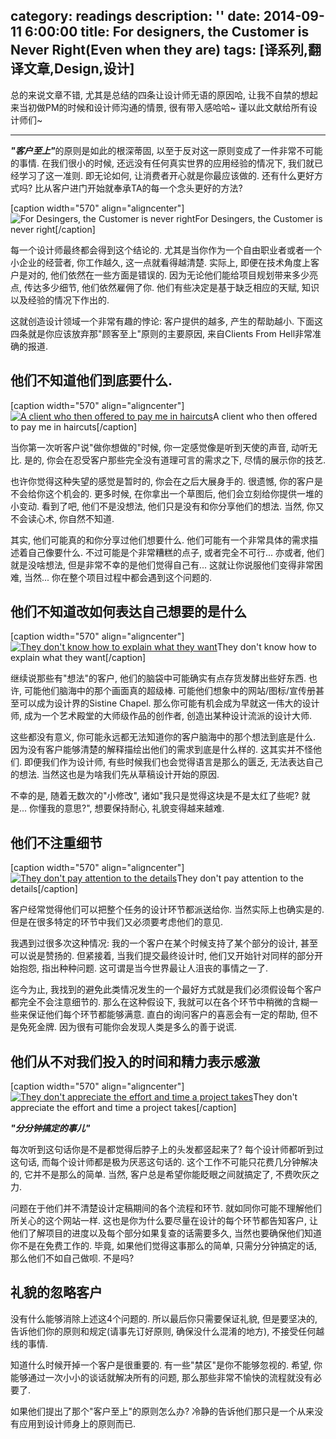 category: readings
description: ''
date: 2014-09-11 6:00:00
title:  For designers, the Customer is Never Right(Even when they are)
tags: [译系列,翻译文章,Design,设计]
---

总的来说文章不错, 尤其是总结的四条让设计师无语的原因哈, 让我不自禁的想起来当初做PM的时候和设计师沟通的情景, 很有带入感哈哈~ 谨以此文献给所有设计师们~
<hr>
<p><em><strong>"客户至上"</strong></em>的原则是如此的根深蒂固, 以至于反对这一原则变成了一件非常不可能的事情. 在我们很小的时候, 还远没有任何真实世界的应用经验的情况下, 我们就已经学习了这一准则. 即无论如何, 让消费者开心就是你最应该做的. 还有什么更好方式吗? 比从客户进门开始就奉承TA的每一个念头更好的方法?</p>

<p>[caption width="570" align="aligncenter"]<img src="http://designmodo.com/wp-content/uploads/2014/08/customer-is-never-right.png" alt="For Desingers, the Customer is never right" title="">For Desingers, the Customer is never right[/caption]</p>

<p>每一个设计师最终都会得到这个结论的. 尤其是当你作为一个自由职业者或者一个小企业的经营者, 你工作越久, 这一点就看得越清楚. 实际上, 即便在技术角度上客户是对的, 他们依然在一些方面是错误的. 因为无论他们能给项目规划带来多少亮点, 传达多少细节, 他们依然雇佣了你.  他们有些决定是基于缺乏相应的天赋, 知识以及经验的情况下作出的.</p>

<p>这就创造设计领域一个非常有趣的悖论:  客户提供的越多, 产生的帮助越小. 下面这四条就是你应该放弃那"顾客至上"原则的主要原因,  来自Clients From Hell非常准确的报道.</p>

<h2>他们不知道他们到底要什么.</h2>

<p>[caption width="570" align="aligncenter"]<a href="http://clientsfromhell.net/post/82379675961/i-need-this-logo-redone-it-should-look-like-the#disqus_thread"><img src="http://designmodo.com/wp-content/uploads/2014/08/cfh1.png" alt="A client who then offered to pay me in haircuts" title="A client who then offered to pay me in haircuts"></a>A client who then offered to pay me in haircuts[/caption]</p>

<p>当你第一次听客户说"做你想做的"时候, 你一定感觉像是听到天使的声音, 动听无比.  是的, 你会在忍受客户那些完全没有道理可言的需求之下, 尽情的展示你的技艺.</p>

<p>也许你觉得这种失望的感觉是暂时的,  你会在之后大展身手的. 很遗憾, 你的客户是不会给你这个机会的. 更多时候, 在你拿出一个草图后, 他们会立刻给你提供一堆的小变动.  看到了吧, 他们不是没想法, 他们只是没有和你分享他们的想法. 当然, 你又不会读心术, 你自然不知道.</p>

<p>其实, 他们可能真的和你分享过他们想要什么. 他们可能有一个非常具体的需求描述着自己像要什么. 不过可能是个非常糟糕的点子, 或者完全不可行... 亦或者, 他们就是没啥想法, 但是非常不幸的是他们觉得自己有... 这就让你说服他们变得非常困难, 当然... 你在整个项目过程中都会遇到这个问题的.</p>

<h2>他们不知道改如何表达自己想要的是什么</h2>

<p>[caption width="570" align="aligncenter"]<a href="http://clientsfromhell.net/post/89956899656/client-can-you-make-it-less-black-like-half#disqus_thread"><img src="http://designmodo.com/wp-content/uploads/2014/08/cfh2.png" alt="They don't know how to explain what they want" title="They don't know how to explain what they want"></a>They don't know how to explain what they want[/caption]</p>

<p>继续说那些有"想法"的客户, 他们的脑袋中可能确实有点存货发酵出些好东西. 也许, 可能他们脑海中的那个画面真的超级棒. 可能他们想象中的网站/图标/宣传册甚至可以成为设计界的Sistine Chapel. 那么你可能有机会成为早就这一伟大的设计师, 成为一个艺术殿堂的大师级作品的创作者, 创造出某种设计流派的设计大师.</p>

<p>这些都没有意义, 你可能永远都无法知道你的客户脑海中的那个想法到底是什么.  因为没有客户能够清楚的解释描绘出他们的需求到底是什么样的. 这其实并不怪他们. 即便我们作为设计师, 有些时候我们也会觉得语言是那么的匮乏, 无法表达自己的想法. 当然这也是为啥我们先从草稿设计开始的原因.</p>

<p>不幸的是, 随着无数次的"小修改", 诸如"我只是觉得这块是不是太红了些呢? 就是... 你懂我的意思?", 想要保持耐心, 礼貌变得越来越难.</p>

<h2>他们不注重细节</h2>

<p>[caption width="570" align="aligncenter"]<a href="http://clientsfromhell.net/post/89962538710/client-this-promo-leaflet-youve-designed-is#disqus_thread"><img src="http://designmodo.com/wp-content/uploads/2014/08/cfh3.png" alt="They don't pay attention to the details" title="They don't pay attention to the details"></a>They don't pay attention to the details[/caption]</p>

<p>客户经常觉得他们可以把整个任务的设计环节都派送给你. 当然实际上也确实是的. 但是在很多特定的环节中我们又必须要考虑他们的意见.</p>

<p>我遇到过很多次这种情况: 我的一个客户在某个时候支持了某个部分的设计, 甚至可以说是赞扬的. 但紧接着, 当我们提交最终设计时, 他们又开始针对同样的部分开始抱怨, 指出种种问题. 这可谓是当今世界最让人沮丧的事情之一了.</p>

<p>迄今为止, 我找到的避免此类情况发生的一个最好方式就是我们必须假设每个客户都完全不会注意细节的. 那么在这种假设下, 我就可以在各个环节中稍微的含糊一些来保证他们每个环节都能够满意. 直白的询问客户的喜恶会有一定的帮助, 但不是免死金牌. 因为很有可能你会发现人类是多么的善于说谎.</p>

<h2>他们从不对我们投入的时间和精力表示感激</h2>

<p>[caption width="570" align="aligncenter"]<a href="http://clientsfromhell.net/post/81580003737/im-transcribing-some-audio-to-text-client-its#disqus_thread"><img src="http://designmodo.com/wp-content/uploads/2014/08/cfh4.png" alt="They don't appreciate the effort and time a project takes" title="They don't appreciate the effort and time a project takes"></a>They don't appreciate the effort and time a project takes[/caption]</p>

<p><em><strong>"分分钟搞定的事儿"</strong></em></p>

<p>每次听到这句话你是不是都觉得后脖子上的头发都竖起来了? 每个设计师都听到过这句话, 而每个设计师都是极为厌恶这句话的. 这个工作不可能只花费几分钟解决的, 它并不是那么的简单. 当然, 客户总是希望你能眨眼之间就搞定了, 不费吹灰之力.</p>

<p>问题在于他们并不清楚设计定稿期间的各个流程和环节. 就如同你可能不理解他们所关心的这个网站一样. 这也是你为什么要尽量在设计的每个环节都告知客户, 让他们了解项目的进度以及每个部分如果复查的话需要多久, 当然也要确保他们知道你不是在免费工作的. 毕竟, 如果他们觉得这事那么的简单, 只需分分钟搞定的话, 那么他们不如自己做呗. 不是吗?</p>

<h2>礼貌的忽略客户</h2>

<p>没有什么能够消除上述这4个问题的. 所以最后你只需要保证礼貌, 但是要坚决的, 告诉他们你的原则和规定(请事先订好原则, 确保没什么混淆的地方), 不接受任何越线的事情.</p>

<p>知道什么时候开掉一个客户是很重要的. 有一些"禁区"是你不能够忽视的. 希望, 你能够通过一次小小的谈话就解决所有的问题, 那么那些非常不愉快的流程就没有必要了.</p>

<p>如果他们提出了那个"客户至上"的原则怎么办? 冷静的告诉他们那只是一个从来没有应用到设计师身上的原则而已.</p>
